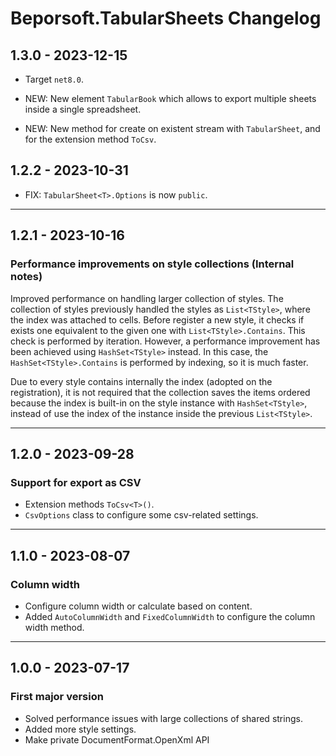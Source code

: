 # Beporsoft.TabularSheets Changelog

## 1.3.0 - 2023-12-15

* Target `net8.0`.

* NEW: New element `TabularBook` which allows to export multiple sheets inside a single spreadsheet.

* NEW: New method for create on existent stream with `TabularSheet`, and for the extension method `ToCsv`.


## 1.2.2 - 2023-10-31

* FIX: `TabularSheet<T>.Options` is now `public`.
---

## 1.2.1 - 2023-10-16

### Performance improvements on style collections (Internal notes)

Improved performance on handling larger collection of styles. The collection of styles previously handled the styles as `List<TStyle>`, where the index was attached to cells. Before register a new style, it checks if exists one equivalent to the given one with `List<TStyle>.Contains`. This check is performed by iteration. However, a performance improvement has been achieved using `HashSet<TStyle>` instead. In this case, the `HashSet<TStyle>.Contains` is performed by indexing, so it is much faster.

Due to every style contains internally the index (adopted on the registration), it is not required that the collection saves the items ordered because the index is built-in on the style instance with `HashSet<TStyle>`, instead of use the index of the instance inside the previous `List<TStyle>`.

---

## 1.2.0 - 2023-09-28

### Support for export as CSV
- Extension methods `ToCsv<T>()`.
- `CsvOptions` class to configure some csv-related settings.
---

## 1.1.0 - 2023-08-07

### Column width

- Configure column width or calculate based on content.
- Added `AutoColumnWidth` and `FixedColumnWidth` to configure the column width method.
---

## 1.0.0 - 2023-07-17

### First major version
- Solved performance issues with large collections of shared strings.
- Added more style settings.
- Make private DocumentFormat.OpenXml API